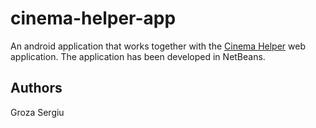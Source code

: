 cinema-helper-app
=================

An android application that works together with the [Cinema Helper](https://github.com/serioja90/cinema-helper.git)
web application. The application has been developed in NetBeans.

Authors
-------
Groza Sergiu
